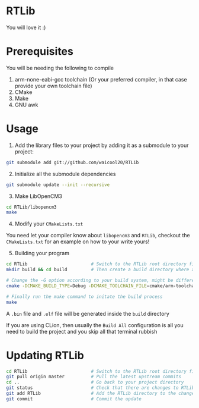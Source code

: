 # RTLib
You will love it :)

# Prerequisites
You will be needing the following to compile

1. arm-none-eabi-gcc toolchain (Or your preferred compiler, in that case provide your own toolchain file)
2. CMake
3. Make
4. GNU awk

# Usage

1. Add the library files to your project by adding it as a submodule to your project:

```bash
git submodule add git://github.com/waicool20/RTLib
```

2. Initialize all the submodule dependencies

```bash
git submodule update --init --recursive
```

3. Make LibOpenCM3

```bash
cd RTLib/libopencm3
make
```

4. Modify your `CMakeLists.txt`

You need let your compiler know about `libopencm3` and `RTLib`, checkout the `CMakeLists.txt` for an example on how to your write yours!

5. Building your program

```bash
cd RTLib                        # Switch to the RTLib root directory first if you aren't already
mkdir build && cd build         # Then create a build directory where all the generate build files will be output

# Change the -G option according to your build system, might be different for example if you were using MINGW
cmake -DCMAKE_BUILD_TYPE=Debug -DCMAKE_TOOLCHAIN_FILE=cmake/arm-toolchain.cmake -G "CodeBlocks - Unix Makefiles" ../

# Finally run the make command to initate the build process
make
```

A `.bin` file and `.elf` file will be generated inside the `build` directory

If you are using CLion, then usually the `Build All` configuration is all you need to build the project and you skip all that terminal rubbish

# Updating RTLib

```bash 
cd RTLib                        # Switch to the RTLib root directory first if you aren't already
git pull origin master          # Pull the latest upstream commits
cd ..                           # Go back to your project directory
git status                      # Check that there are changes to RTLib
git add RTLib                   # Add the RTLib directory to the change list
git commit                      # Commit the update
```
